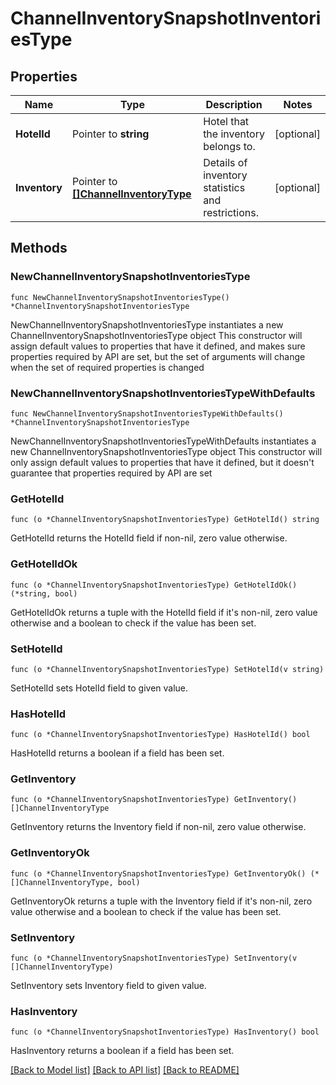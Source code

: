 # ChannelInventorySnapshotInventoriesType

## Properties

Name | Type | Description | Notes
------------ | ------------- | ------------- | -------------
**HotelId** | Pointer to **string** | Hotel that the inventory belongs to. | [optional] 
**Inventory** | Pointer to [**[]ChannelInventoryType**](ChannelInventoryType.md) | Details of inventory statistics and restrictions. | [optional] 

## Methods

### NewChannelInventorySnapshotInventoriesType

`func NewChannelInventorySnapshotInventoriesType() *ChannelInventorySnapshotInventoriesType`

NewChannelInventorySnapshotInventoriesType instantiates a new ChannelInventorySnapshotInventoriesType object
This constructor will assign default values to properties that have it defined,
and makes sure properties required by API are set, but the set of arguments
will change when the set of required properties is changed

### NewChannelInventorySnapshotInventoriesTypeWithDefaults

`func NewChannelInventorySnapshotInventoriesTypeWithDefaults() *ChannelInventorySnapshotInventoriesType`

NewChannelInventorySnapshotInventoriesTypeWithDefaults instantiates a new ChannelInventorySnapshotInventoriesType object
This constructor will only assign default values to properties that have it defined,
but it doesn't guarantee that properties required by API are set

### GetHotelId

`func (o *ChannelInventorySnapshotInventoriesType) GetHotelId() string`

GetHotelId returns the HotelId field if non-nil, zero value otherwise.

### GetHotelIdOk

`func (o *ChannelInventorySnapshotInventoriesType) GetHotelIdOk() (*string, bool)`

GetHotelIdOk returns a tuple with the HotelId field if it's non-nil, zero value otherwise
and a boolean to check if the value has been set.

### SetHotelId

`func (o *ChannelInventorySnapshotInventoriesType) SetHotelId(v string)`

SetHotelId sets HotelId field to given value.

### HasHotelId

`func (o *ChannelInventorySnapshotInventoriesType) HasHotelId() bool`

HasHotelId returns a boolean if a field has been set.

### GetInventory

`func (o *ChannelInventorySnapshotInventoriesType) GetInventory() []ChannelInventoryType`

GetInventory returns the Inventory field if non-nil, zero value otherwise.

### GetInventoryOk

`func (o *ChannelInventorySnapshotInventoriesType) GetInventoryOk() (*[]ChannelInventoryType, bool)`

GetInventoryOk returns a tuple with the Inventory field if it's non-nil, zero value otherwise
and a boolean to check if the value has been set.

### SetInventory

`func (o *ChannelInventorySnapshotInventoriesType) SetInventory(v []ChannelInventoryType)`

SetInventory sets Inventory field to given value.

### HasInventory

`func (o *ChannelInventorySnapshotInventoriesType) HasInventory() bool`

HasInventory returns a boolean if a field has been set.


[[Back to Model list]](../README.md#documentation-for-models) [[Back to API list]](../README.md#documentation-for-api-endpoints) [[Back to README]](../README.md)


